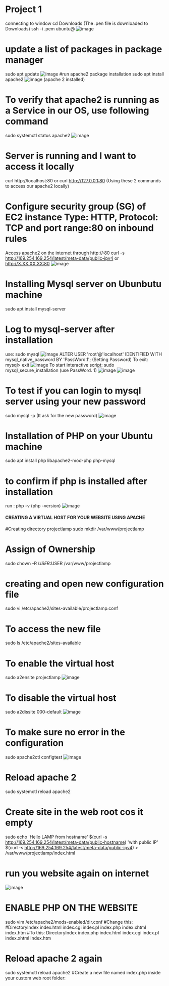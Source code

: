 # Project 1
connecting to window
cd Downloads (The .pen file is downloaded to Downloads)
ssh -i <private-key-name>.pem ubuntu@<Public-IP-address>
![image](https://user-images.githubusercontent.com/53397202/189669747-47f82c55-85c8-4e9d-b0ae-7fffdf0daebd.png)
# update a list of packages in package manager
sudo apt update
![image](https://user-images.githubusercontent.com/53397202/189671645-a8134b8e-d497-479f-891c-3ac6c961f93a.png)
#run apache2 package installation
sudo apt install apache2
  ![image](https://user-images.githubusercontent.com/53397202/189672099-3085c642-81c5-454c-a6a6-223c44e7043e.png) (apache 2 installed)
# To verify that apache2 is running as a Service in our OS, use following command
sudo systemctl status apache2
![image](https://user-images.githubusercontent.com/53397202/189672645-432f4f5c-f294-4bb3-8d1e-460cab613264.png)
# Server is running and I want to access it locally
  curl http://localhost:80 or curl http://127.0.0.1:80 (Using these 2 commands to access our apache2 locally)
# Configure security group (SG) of EC2 instance Type: HTTP, Protocol: TCP and port range:80 on inbound rules
Access apache2 on the internet through http://<Public-IP-Address>:80 curl -s http://169.254.169.254/latest/meta-data/public-ipv4
or  http://X.XX.XX.XX:80
![image](https://user-images.githubusercontent.com/53397202/189676341-57db58c5-383a-42a1-9ae3-53bf6395e7c1.png)
# Installing Mysql server on Ubunbutu machine
  sudo apt install mysql-server
 # Log to mysql-server after installation
 use: sudo mysql
 ![image](https://user-images.githubusercontent.com/53397202/189679661-d846f938-757b-4ba7-82a4-7d909b2dd6d3.png)
ALTER USER 'root'@'localhost' IDENTIFIED WITH mysql_native_password BY 'PassWord.1'; (Setting Password)
  To exit: mysql> exit
 ![image](https://user-images.githubusercontent.com/53397202/189680575-61002d17-a972-4261-924e-e1b837d8e871.png)
 To start interactive script: sudo mysql_secure_installation (use PassWord. 1)
 ![image](https://user-images.githubusercontent.com/53397202/189683349-44751bd8-b65e-424a-91e7-fc31f3a7b263.png)
![image](https://user-images.githubusercontent.com/53397202/189684094-31c9ff00-14b5-4c66-a274-09836fbc7750.png)
# To test if you can login to mysql server using your new password
  sudo mysql -p (It ask for the new password)
 ![image](https://user-images.githubusercontent.com/53397202/189684784-558dee68-3b02-4988-a318-132861544fee.png)
# Installation of PHP on your Ubuntu machine
  sudo apt install php libapache2-mod-php php-mysql
  # to confirm if php is installed after installation
  run : php -v (php -version)
  ![image](https://user-images.githubusercontent.com/53397202/189686040-649f8f6b-4e1e-446b-a200-ad8991b2733e.png)

  #### CREATING A VIRTUAL HOST FOR YOUR WEBSITE USING APACHE
  #Creating directory projectlamp
  sudo mkdir /var/www/projectlamp
  # Assign of Ownership
  sudo chown -R $USER:$USER /var/www/projectlamp
  # creating and open new configuration file
  sudo vi /etc/apache2/sites-available/projectlamp.conf
  # To access the new file
  sudo ls /etc/apache2/sites-available
  # To enable the virtual host
  sudo a2ensite projectlamp
  ![image](https://user-images.githubusercontent.com/53397202/189688815-faa0c8b3-09b7-44a0-92c7-396521f0dd91.png)
  # To disable the virtual host
  sudo a2dissite 000-default
![image](https://user-images.githubusercontent.com/53397202/189689258-3e664878-c779-4183-875c-1e1dbbedfd24.png)
  # To make sure no error in the configuration
  sudo apache2ctl configtest
  ![image](https://user-images.githubusercontent.com/53397202/189689606-1fee18aa-da1c-4219-8a27-b0ecae7f430a.png)
  # Reload apache 2
  sudo systemctl reload apache2
  # Create site in the web root cos it empty
sudo echo 'Hello LAMP from hostname' $(curl -s http://169.254.169.254/latest/meta-data/public-hostname) 'with public IP' $(curl -s http://169.254.169.254/latest/meta-data/public-ipv4) > /var/www/projectlamp/index.html 
  # run you website again on internet
  ![image](https://user-images.githubusercontent.com/53397202/189690874-2ebcfc10-01bb-4cfe-8b5d-b42b21253a34.png)
# ENABLE PHP ON THE WEBSITE
sudo vim /etc/apache2/mods-enabled/dir.conf
<IfModule mod_dir.c>
        #Change this:
        #DirectoryIndex index.html index.cgi index.pl index.php index.xhtml index.htm
        #To this:
        DirectoryIndex index.php index.html index.cgi index.pl index.xhtml index.htm
</IfModule>
  # Reload apache 2 again
  sudo systemctl reload apache2
  #Create a new file named index.php inside your custom web root folder:
  <?php
phpinfo();

![image](https://user-images.githubusercontent.com/53397202/189695177-1d44cb56-5f9f-4fdd-8fd0-2e110f04685d.png)
![image](https://user-images.githubusercontent.com/53397202/189697493-057d6f08-e4a3-40a4-b117-490a85c91056.png)

# Remove PHP file
sudo rm /var/www/projectlamp/index.php



